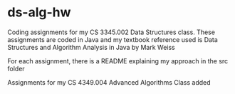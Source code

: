# ds-alg-hw

Coding assignments for my CS 3345.002 Data Structures class.
These assignments are coded in Java and my textbook reference used is Data Structures and Algorithm Analysis in Java by Mark Weiss

For each assignment, there is a README explaining my approach in the src folder

Assignments for my CS 4349.004 Advanced Algorithms Class added